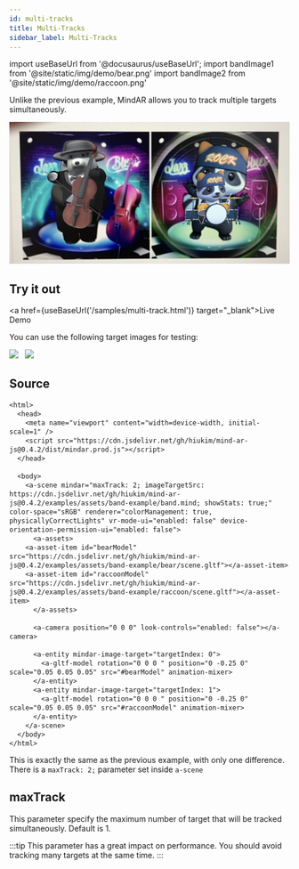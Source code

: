 ```yaml
---
id: multi-tracks 
title: Multi-Tracks
sidebar_label: Multi-Tracks 
---
```


import useBaseUrl from '@docusaurus/useBaseUrl';
import bandImage1 from '@site/static/img/demo/bear.png'
import bandImage2 from '@site/static/img/demo/raccoon.png'

Unlike the previous example, MindAR allows you to track multiple targets simultaneously.

![img](/img/demo/multi-tracks-demo.png)

## Try it out
<a href={useBaseUrl('/samples/multi-track.html')} target="_blank">Live Demo</a>

You can use the following target images for testing:

<img src={bandImage1} width="300" />
&nbsp;
<img src={bandImage2} width="300" />

## Source
```
<html>
  <head>
    <meta name="viewport" content="width=device-width, initial-scale=1" />
    <script src="https://cdn.jsdelivr.net/gh/hiukim/mind-ar-js@0.4.2/dist/mindar.prod.js"></script>
  </head>

  <body>
    <a-scene mindar="maxTrack: 2; imageTargetSrc: https://cdn.jsdelivr.net/gh/hiukim/mind-ar-js@0.4.2/examples/assets/band-example/band.mind; showStats: true;" color-space="sRGB" renderer="colorManagement: true, physicallyCorrectLights" vr-mode-ui="enabled: false" device-orientation-permission-ui="enabled: false">
      <a-assets>
	<a-asset-item id="bearModel" src="https://cdn.jsdelivr.net/gh/hiukim/mind-ar-js@0.4.2/examples/assets/band-example/bear/scene.gltf"></a-asset-item>
	<a-asset-item id="raccoonModel" src="https://cdn.jsdelivr.net/gh/hiukim/mind-ar-js@0.4.2/examples/assets/band-example/raccoon/scene.gltf"></a-asset-item>
      </a-assets>

      <a-camera position="0 0 0" look-controls="enabled: false"></a-camera>

      <a-entity mindar-image-target="targetIndex: 0">
        <a-gltf-model rotation="0 0 0 " position="0 -0.25 0" scale="0.05 0.05 0.05" src="#bearModel" animation-mixer>
      </a-entity>
      <a-entity mindar-image-target="targetIndex: 1">
        <a-gltf-model rotation="0 0 0 " position="0 -0.25 0" scale="0.05 0.05 0.05" src="#raccoonModel" animation-mixer>
      </a-entity>
    </a-scene>
  </body>
</html>
```

This is exactly the same as the previous example, with only one difference. There is a `maxTrack: 2;` parameter set inside `a-scene`

## maxTrack

This parameter specify the maximum number of target that will be tracked simultaneously. Default is 1.

:::tip
This parameter has a great impact on performance. You should avoid tracking many targets at the same time.
:::
